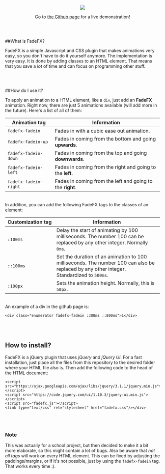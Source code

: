 <a href="https://github.com/Adriandmen/fadefx"><p align="center"><img src="https://i.stack.imgur.com/aA1mj.png" ></p></a>

<p align="center">Go to <a href="https://adriandmen.github.io/fadefx/">the Github page</a> for a live demonstration!</p>

<br>
<br>

##What is FadeFX?

FadeFX is a simple Javascript and CSS plugin that makes animations very easy, so you don't have to do it yourself anymore. The implementation is very easy. It is done by adding classes to an HTML element. That means that you save a _lot_ of time and can focus on programming other stuff.

<br>
<br>

##How do I use it?

To apply an animation to a HTML element, like a `div`, just add an **FadeFX** animation. Right now, there are just 5 animations available (will add more in the future). Here's a list of all of them:

Animation tag | Information
------------- | -----------
`fadefx-fadein` | Fades in with a cubic ease out animation.
`fadefx-fadein-up` | Fades in coming from the bottom and going **upwards**.
`fadefx-fadein-down` | Fades in coming from the top and going **downwards**.
`fadefx-fadein-left` | Fades in coming from the right and going to the **left**.
`fadefx-fadein-right` | Fades in coming from the left and going to the **right**.

<br>
In addition, you can add the following FadeFX tags to the classes of an element:

Customization&nbsp;tag | Information
----------------- | -----------
`:100ms` | Delay the start of animating by 100 milliseconds. The number 100 can be replaced by any other integer. Normally `0ms`.
`::100ms` | Set the duration of an animation to 100 milliseconds. The number 100 can also be replaced by any other integer. Standardized to `500ms`.
`:100px` | Sets the animation height. Normally, this is `50px`.

<br>
An example of a div in the github page is:

    <div class="enumerator fadefx-fadein :300ms ::800ms">1</div>

<br>
<br>

## How to install?

FadeFX is a jQuery plugin that uses _jQuery_ and _jQuery UI_. For a fast installation, just place all the files from this repository to the desired folder where your HTML file also is. Then add the following code to the head of the HTML document:

    <script src="https://ajax.googleapis.com/ajax/libs/jquery/3.1.1/jquery.min.js"></script>
    <script src="https://code.jquery.com/ui/1.10.3/jquery-ui.min.js"></script>
    <script src="fadefx.js"></script>
    <link type="text/css" rel="stylesheet" href="fadefx.css"/></div>
    
<br>
<br>

### Note

This was actually for a school project, but then decided to make it a bit more elaborate, so this might contain a lot of bugs. Also be aware that _not all tags_ will work on every HTML element. This can be fixed by adjusting the paddings/margins, or if it's not possible, just by using the `fadefx-fadein` tag. That works every time :).

